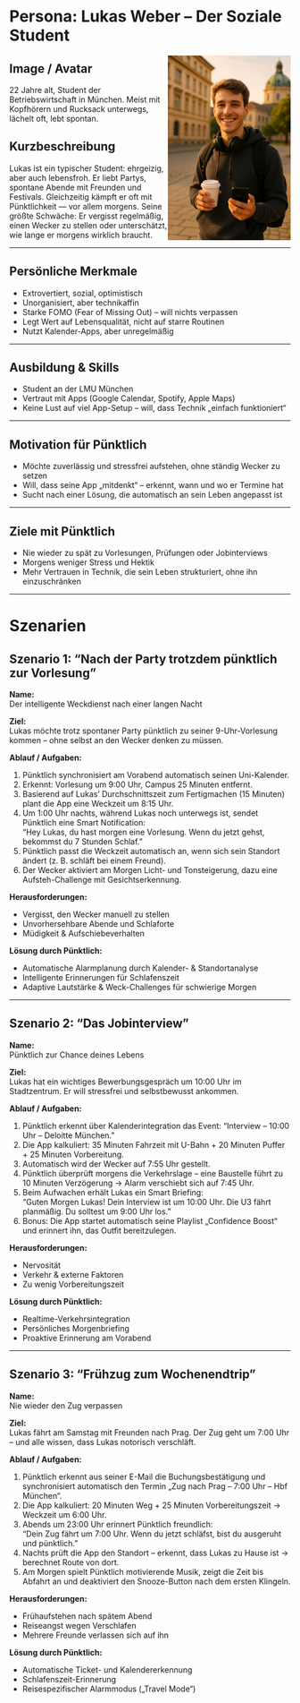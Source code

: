 #  Persona: Lukas Weber – Der Soziale Student

<img src="Markus-Weber.jpg" style="margin-top: 130" alt="Beschreibung" align="right" width="220">

## Image / Avatar
22 Jahre alt, Student der Betriebswirtschaft in München. Meist mit Kopfhörern und Rucksack unterwegs, lächelt oft, lebt spontan.

## Kurzbeschreibung
Lukas ist ein typischer Student: ehrgeizig, aber auch lebensfroh. Er liebt Partys, spontane Abende mit Freunden und Festivals. Gleichzeitig kämpft er oft mit Pünktlichkeit — vor allem morgens. Seine größte Schwäche: Er vergisst regelmäßig, einen Wecker zu stellen oder unterschätzt, wie lange er morgens wirklich braucht.

---

##  Persönliche Merkmale
- Extrovertiert, sozial, optimistisch
- Unorganisiert, aber technikaffin
- Starke FOMO (Fear of Missing Out) – will nichts verpassen
- Legt Wert auf Lebensqualität, nicht auf starre Routinen
- Nutzt Kalender-Apps, aber unregelmäßig

---

##  Ausbildung & Skills
- Student an der LMU München
- Vertraut mit Apps (Google Calendar, Spotify, Apple Maps)
- Keine Lust auf viel App-Setup – will, dass Technik „einfach funktioniert“

---

##  Motivation für Pünktlich
- Möchte zuverlässig und stressfrei aufstehen, ohne ständig Wecker zu setzen
- Will, dass seine App „mitdenkt“ – erkennt, wann und wo er Termine hat
- Sucht nach einer Lösung, die automatisch an sein Leben angepasst ist

---

##  Ziele mit Pünktlich
- Nie wieder zu spät zu Vorlesungen, Prüfungen oder Jobinterviews
- Morgens weniger Stress und Hektik
- Mehr Vertrauen in Technik, die sein Leben strukturiert, ohne ihn einzuschränken

---

#  Szenarien

##  Szenario 1: “Nach der Party trotzdem pünktlich zur Vorlesung”
**Name:**  
Der intelligente Weckdienst nach einer langen Nacht

**Ziel:**  
Lukas möchte trotz spontaner Party pünktlich zu seiner 9-Uhr-Vorlesung kommen – ohne selbst an den Wecker denken zu müssen.

**Ablauf / Aufgaben:**
1. Pünktlich synchronisiert am Vorabend automatisch seinen Uni-Kalender.  
2. Erkennt: Vorlesung um 9:00 Uhr, Campus 25 Minuten entfernt.  
3. Basierend auf Lukas’ Durchschnittszeit zum Fertigmachen (15 Minuten) plant die App eine Weckzeit um 8:15 Uhr.  
4. Um 1:00 Uhr nachts, während Lukas noch unterwegs ist, sendet Pünktlich eine Smart Notification:  
   “Hey Lukas, du hast morgen eine Vorlesung. Wenn du jetzt gehst, bekommst du 7 Stunden Schlaf.”  
5. Pünktlich passt die Weckzeit automatisch an, wenn sich sein Standort ändert (z. B. schläft bei einem Freund).  
6. Der Wecker aktiviert am Morgen Licht- und Tonsteigerung, dazu eine Aufsteh-Challenge mit Gesichtserkennung.  

**Herausforderungen:**
- Vergisst, den Wecker manuell zu stellen  
- Unvorhersehbare Abende und Schlaforte  
- Müdigkeit & Aufschiebeverhalten  

**Lösung durch Pünktlich:**
- Automatische Alarmplanung durch Kalender- & Standortanalyse  
- Intelligente Erinnerungen für Schlafenszeit  
- Adaptive Lautstärke & Weck-Challenges für schwierige Morgen  

---

##  Szenario 2: “Das Jobinterview”
**Name:**  
Pünktlich zur Chance deines Lebens

**Ziel:**  
Lukas hat ein wichtiges Bewerbungsgespräch um 10:00 Uhr im Stadtzentrum. Er will stressfrei und selbstbewusst ankommen.

**Ablauf / Aufgaben:**
1. Pünktlich erkennt über Kalenderintegration das Event: “Interview – 10:00 Uhr – Deloitte München.”  
2. Die App kalkuliert: 35 Minuten Fahrzeit mit U-Bahn + 20 Minuten Puffer + 25 Minuten Vorbereitung.  
3. Automatisch wird der Wecker auf 7:55 Uhr gestellt.  
4. Pünktlich überprüft morgens die Verkehrslage – eine Baustelle führt zu 10 Minuten Verzögerung → Alarm verschiebt sich auf 7:45 Uhr.  
5. Beim Aufwachen erhält Lukas ein Smart Briefing:  
   “Guten Morgen Lukas! Dein Interview ist um 10:00 Uhr. Die U3 fährt planmäßig. Du solltest um 9:00 Uhr los.”  
6. Bonus: Die App startet automatisch seine Playlist „Confidence Boost“ und erinnert ihn, das Outfit bereitzulegen.  

**Herausforderungen:**
- Nervosität  
- Verkehr & externe Faktoren  
- Zu wenig Vorbereitungszeit  

**Lösung durch Pünktlich:**
- Realtime-Verkehrsintegration  
- Persönliches Morgenbriefing  
- Proaktive Erinnerung am Vorabend  

---

##  Szenario 3: “Frühzug zum Wochenendtrip”
**Name:**  
Nie wieder den Zug verpassen

**Ziel:**  
Lukas fährt am Samstag mit Freunden nach Prag. Der Zug geht um 7:00 Uhr – und alle wissen, dass Lukas notorisch verschläft.

**Ablauf / Aufgaben:**
1. Pünktlich erkennt aus seiner E-Mail die Buchungsbestätigung und synchronisiert automatisch den Termin „Zug nach Prag – 7:00 Uhr – Hbf München“.  
2. Die App kalkuliert: 20 Minuten Weg + 25 Minuten Vorbereitungszeit → Weckzeit um 6:00 Uhr.  
3. Abends um 23:00 Uhr erinnert Pünktlich freundlich:  
   “Dein Zug fährt um 7:00 Uhr. Wenn du jetzt schläfst, bist du ausgeruht und pünktlich.”  
4. Nachts prüft die App den Standort – erkennt, dass Lukas zu Hause ist → berechnet Route von dort.  
5. Am Morgen spielt Pünktlich motivierende Musik, zeigt die Zeit bis Abfahrt an und deaktiviert den Snooze-Button nach dem ersten Klingeln.  

**Herausforderungen:**
- Frühaufstehen nach spätem Abend  
- Reiseangst wegen Verschlafen  
- Mehrere Freunde verlassen sich auf ihn  

**Lösung durch Pünktlich:**
- Automatische Ticket- und Kalendererkennung  
- Schlafenszeit-Erinnerung  
- Reisespezifischer Alarmmodus („Travel Mode“)
